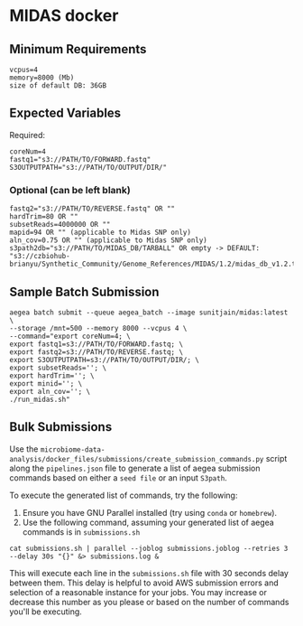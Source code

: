 # MIDAS docker

## Minimum Requirements

```{bash}
vcpus=4
memory=8000 (Mb)
size of default DB: 36GB
```

## Expected Variables

  Required:

```{bash}
coreNum=4
fastq1="s3://PATH/TO/FORWARD.fastq"
S3OUTPUTPATH="s3://PATH/TO/OUTPUT/DIR/"
```

### Optional (can be left blank)

```{bash}
fastq2="s3://PATH/TO/REVERSE.fastq" OR ""
hardTrim=80 OR ""
subsetReads=4000000 OR ""
mapid=94 OR "" (applicable to Midas SNP only)
aln_cov=0.75 OR "" (applicable to Midas SNP only)
s3path2db="s3://PATH/TO/MIDAS_DB/TARBALL" OR empty -> DEFAULT: "s3://czbiohub-brianyu/Synthetic_Community/Genome_References/MIDAS/1.2/midas_db_v1.2.tar.gz"
```

## Sample Batch Submission

```{bash}
aegea batch submit --queue aegea_batch --image sunitjain/midas:latest \
--storage /mnt=500 --memory 8000 --vcpus 4 \
--command="export coreNum=4; \
export fastq1=s3://PATH/TO/FORWARD.fastq; \
export fastq2=s3://PATH/TO/REVERSE.fastq; \
export S3OUTPUTPATH=s3://PATH/TO/OUTPUT/DIR/; \
export subsetReads=''; \
export hardTrim=''; \
export minid=''; \
export aln_cov=''; \
./run_midas.sh"
```

## Bulk Submissions

Use the `microbiome-data-analysis/docker_files/submissions/create_submission_commands.py` script along the `pipelines.json` file to generate a list of aegea submission commands based on either a `seed file` or an input `S3path`.

To execute the generated list of commands, try the following:

1. Ensure you have GNU Parallel installed (try using `conda` or `homebrew`).
2. Use the following command, assuming your generated list of aegea commands is in `submissions.sh`

```{bash}
cat submissions.sh | parallel --joblog submissions.joblog --retries 3 --delay 30s "{}" &> submissions.log &
```

This will execute each line in the `submissions.sh` file with 30 seconds delay between them. This delay is helpful to avoid AWS submission errors and selection of a reasonable instance for your jobs. You may increase or decrease this number as you please or based on the number of commands you'll be executing.

